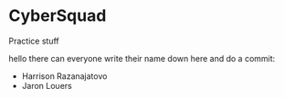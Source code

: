 # CyberSquad
Practice stuff

hello there can everyone write their name down here and do a commit:

  - Harrison Razanajatovo
  - Jaron Louers
